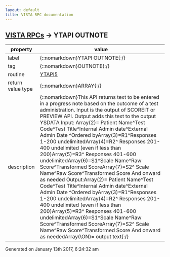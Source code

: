 ```yaml
---
layout: default
title: VISTA RPC documentation
---
```




## [VISTA RPCs](TableOfContent.md) &#8594; YTAPI OUTNOTE 

 property | value 
--- | --- 
 label | {::nomarkdown}YTAPI OUTNOTE{:/}
 tag | {::nomarkdown}OUTNOTE{:/}
 routine | [YTAPI5](http://code.osehra.org/dox/Routine_YTAPI5_source.html)
 return value type | {::nomarkdown}ARRAY{:/}
 description | {::nomarkdown}This API returns text to be entered in a progress note based on the outcome of a test administration. Input is the output of  SCOREIT or PREVIEW API. Output adds this text to the output YSDATA Input: Array(2)= Patient Name^Test Code^Test Title^Internal Admin date^External Admin Date ^Ordered byArray(3)=R1^Responses 1-200 undelimitedArray(4)=R2^ Responses 201-400 undelimited (even if less than 200)Array(5)=R3^ Responses 401-600 undelimitedArray(6)=S1^Scale Name^Raw Score^Transformed ScoreArray(7)=S2^ Scale Name^Raw Score^Transformed Score   And onward as needed  Output:Array(2)= Patient Name^Test Code^Test Title^Internal Admin date^External Admin Date ^Ordered byArray(3)=R1^Responses 1-200 undelimitedArray(4)=R2^ Responses 201-400 undelimited (even if less than 200)Array(5)=R3^ Responses 401-600 undelimitedArray(6)=S1^Scale Name^Raw Score^Transformed ScoreArray(7)=S2^ Scale Name^Raw Score^Transformed Score   And onward as neededArray(\ON\)= output text{:/}




 Generated on January 13th 2017, 6:24:32 am